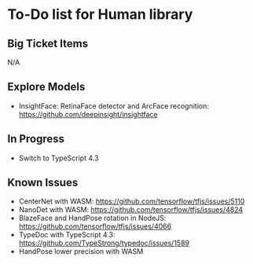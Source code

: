 # To-Do list for Human library

## Big Ticket Items

N/A

## Explore Models

- InsightFace: RetinaFace detector and ArcFace recognition: <https://github.com/deepinsight/insightface>  

## In Progress

- Switch to TypeScript 4.3

## Known Issues

- CenterNet with WASM: <https://github.com/tensorflow/tfjs/issues/5110>
- NanoDet with WASM: <https://github.com/tensorflow/tfjs/issues/4824>
- BlazeFace and HandPose rotation in NodeJS: <https://github.com/tensorflow/tfjs/issues/4066>
- TypeDoc with TypeScript 4.3: <https://github.com/TypeStrong/typedoc/issues/1589>
- HandPose lower precision with WASM
